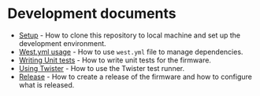 # Development documents

- [Setup](./setup.md) - How to clone this repository to local machine and set up the development
  environment.
- [West.yml usage](./west_yml_usage.md) - How to use `west.yml` file to manage dependencies.
- [Writing Unit tests](./unit_tests.md) - How to write unit tests for the firmware.
- [Using Twister](./twister.md) - How to use the Twister test runner.
- [Release](./release.md) - How to create a release of the firmware and how to configure what is
  released.
